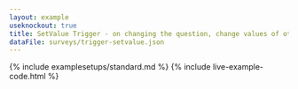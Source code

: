```yaml
---
layout: example
useknockout: true
title: SetValue Trigger - on changing the question, change values of other questions.
dataFile: surveys/trigger-setvalue.json
---
```


{% include examplesetups/standard.md %}
{% include live-example-code.html %}